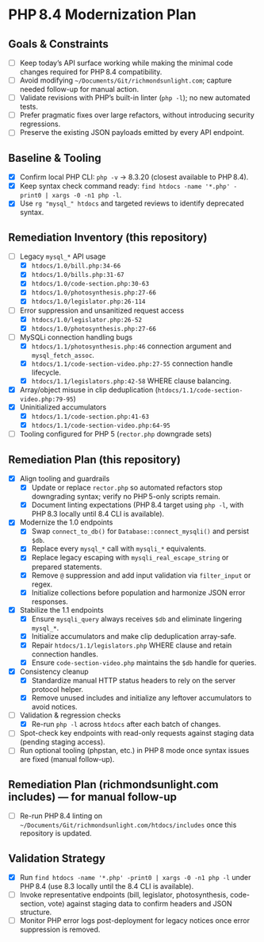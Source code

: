 # PHP 8.4 Modernization Plan

## Goals & Constraints
- [ ] Keep today’s API surface working while making the minimal code changes required for PHP 8.4 compatibility.
- [ ] Avoid modifying `~/Documents/Git/richmondsunlight.com`; capture needed follow-up for manual action.
- [ ] Validate revisions with PHP’s built-in linter (`php -l`); no new automated tests.
- [ ] Prefer pragmatic fixes over large refactors, without introducing security regressions.
- [ ] Preserve the existing JSON payloads emitted by every API endpoint.

## Baseline & Tooling
- [x] Confirm local PHP CLI: `php -v` → 8.3.20 (closest available to PHP 8.4).
- [x] Keep syntax check command ready: `find htdocs -name '*.php' -print0 | xargs -0 -n1 php -l`.
- [x] Use `rg "mysql_" htdocs` and targeted reviews to identify deprecated syntax.

## Remediation Inventory (this repository)
- [ ] Legacy `mysql_*` API usage  
  - [x] `htdocs/1.0/bill.php:34-66`
  - [x] `htdocs/1.0/bills.php:31-67`
  - [x] `htdocs/1.0/code-section.php:30-63`
  - [x] `htdocs/1.0/photosynthesis.php:27-66`
  - [x] `htdocs/1.0/legislator.php:26-114`
- [ ] Error suppression and unsanitized request access  
  - [x] `htdocs/1.0/legislator.php:26-52`
  - [x] `htdocs/1.0/photosynthesis.php:27-66`
- [ ] MySQLi connection handling bugs  
  - [x] `htdocs/1.1/photosynthesis.php:46` connection argument and `mysql_fetch_assoc`.
  - [x] `htdocs/1.1/code-section-video.php:27-55` connection handle lifecycle.
  - [x] `htdocs/1.1/legislators.php:42-58` WHERE clause balancing.
- [x] Array/object misuse in clip deduplication (`htdocs/1.1/code-section-video.php:79-95`)
- [x] Uninitialized accumulators  
  - [x] `htdocs/1.1/code-section.php:41-63`
  - [x] `htdocs/1.1/code-section-video.php:64-95`
- [ ] Tooling configured for PHP 5 (`rector.php` downgrade sets)

## Remediation Plan (this repository)
- [x] Align tooling and guardrails  
  - [x] Update or replace `rector.php` so automated refactors stop downgrading syntax; verify no PHP 5-only scripts remain.
  - [x] Document linting expectations (PHP 8.4 target using `php -l`, with PHP 8.3 locally until 8.4 CLI is available).
- [x] Modernize the 1.0 endpoints  
  - [x] Swap `connect_to_db()` for `Database::connect_mysqli()` and persist `$db`.
  - [x] Replace every `mysql_*` call with `mysqli_*` equivalents.
  - [x] Replace legacy escaping with `mysqli_real_escape_string` or prepared statements.
  - [x] Remove `@` suppression and add input validation via `filter_input` or regex.
  - [x] Initialize collections before population and harmonize JSON error responses.
- [x] Stabilize the 1.1 endpoints  
  - [x] Ensure `mysqli_query` always receives `$db` and eliminate lingering `mysql_*`.
  - [x] Initialize accumulators and make clip deduplication array-safe.
  - [x] Repair `htdocs/1.1/legislators.php` WHERE clause and retain connection handles.
  - [x] Ensure `code-section-video.php` maintains the `$db` handle for queries.
- [x] Consistency cleanup  
  - [x] Standardize manual HTTP status headers to rely on the server protocol helper.
  - [x] Remove unused includes and initialize any leftover accumulators to avoid notices.
- [ ] Validation & regression checks  
  - [x] Re-run `php -l` across `htdocs` after each batch of changes.
- [ ] Spot-check key endpoints with read-only requests against staging data (pending staging access).
- [ ] Run optional tooling (phpstan, etc.) in PHP 8 mode once syntax issues are fixed (manual follow-up).

## Remediation Plan (richmondsunlight.com includes) — for manual follow-up
- [ ] Re-run PHP 8.4 linting on `~/Documents/Git/richmondsunlight.com/htdocs/includes` once this repository is updated.

## Validation Strategy
- [x] Run `find htdocs -name '*.php' -print0 | xargs -0 -n1 php -l` under PHP 8.4 (use 8.3 locally until the 8.4 CLI is available).
- [ ] Invoke representative endpoints (bill, legislator, photosynthesis, code-section, vote) against staging data to confirm headers and JSON structure.
- [ ] Monitor PHP error logs post-deployment for legacy notices once error suppression is removed.
